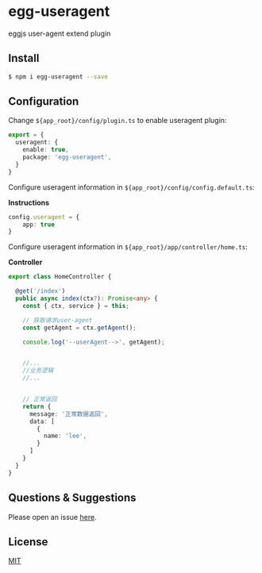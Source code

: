 # egg-useragent

eggjs user-agent extend plugin


## Install

```bash
$ npm i egg-useragent --save
```

## Configuration

Change `${app_root}/config/plugin.ts` to enable useragent plugin:

```typescript
export = {
  useragent: {
    enable: true,
    package: 'egg-useragent',
  }
}
```

Configure useragent information in `${app_root}/config/config.default.ts`:

**Instructions**

```typescript
config.useragent = {
    app: true
}
```

Configure useragent information in `${app_root}/app/controller/home.ts`:

**Controller**

```typescript
export class HomeController {

  @get('/index')
  public async index(ctx?): Promise<any> {
    const { ctx, service } = this;

    // 获取请求user-agent
    const getAgent = ctx.getAgent();

    console.log('--userAgent-->', getAgent);


    //...
    //业务逻辑
    //...


    // 正常返回
    return {
      message: '正常数据返回',
      data: [
        {
          name: 'lee',
        }
      ]
    }
  }
}


```

## Questions & Suggestions

Please open an issue [here](https://github.com/eggjs/egg/issues).

## License

[MIT](LICENSE)
